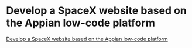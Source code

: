 # Develop a SpaceX website based on the Appian low-code platform
[Develop a SpaceX website based on the Appian low-code platform](https://aiwithcloud.com/2022/09/15/develop_a_spacex_website_based_on_the_appian_low_code_platform/)